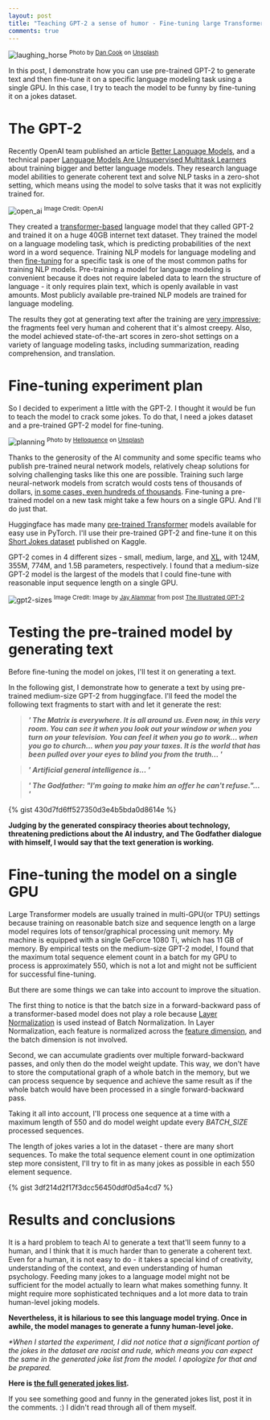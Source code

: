 ```yaml
---
layout: post
title: "Teaching GPT-2 a sense of humor - Fine-tuning large Transformer models on a single GPU in PyTorch."
comments: true
---
```


![laughing_horse](/img/gpt2_finetuning/laughing_horse.jpg)
<sup>Photo by [Dan Cook](https://unsplash.com/@dan_scape?utm_source=unsplash&utm_medium=referral&utm_content=creditCopyText) on [Unsplash](https://unsplash.com/)</sup>

In this post, I demonstrate how you can use pre-trained GPT-2 to generate text and then fine-tune it on a specific language modeling task using a single GPU. In this case, I try to teach the model to be funny by fine-tuning it on a jokes dataset. 


# The GPT-2 

Recently OpenAI team published an article [Better Language Models](https://openai.com/blog/better-language-models/), and a technical paper [Language Models Are Unsupervised Multitask Learners](https://d4mucfpksywv.cloudfront.net/better-language-models/language_models_are_unsupervised_multitask_learners.pdf) about training bigger and better language models. They research language model abilities to generate coherent text and solve NLP tasks in a zero-shot setting, which means using the model to solve tasks that it was not explicitly trained for.

![open_ai](/img/gpt2_finetuning/open_ai.png)
<sup>Image Credit: OpenAI</sup>

They created a [transformer-based](https://arxiv.org/abs/1706.03762) language model that they called GPT-2 and trained it on a huge 40GB internet text dataset. They trained the model on a language modeling task, which is predicting probabilities of the next word in a word sequence. Training NLP models for language modeling and then [fine-tuning](http://wiki.fast.ai/index.php/Fine_tuning) for a specific task is one of the most common paths for training NLP models. Pre-training a model for language modeling is convenient because it does not require labeled data to learn the structure of language - it only requires plain text, which is openly available in vast amounts. Most publicly available pre-trained NLP models are trained for language modeling.

The results they got at generating text after the training are [very impressive](https://openai.com/blog/better-language-models/#sample1); the fragments feel very human and coherent that it's almost creepy. Also, the model achieved state-of-the-art scores in zero-shot settings on a variety of language modeling tasks, including summarization, reading comprehension, and translation. 

# Fine-tuning experiment plan

So I decided to experiment a little with the GPT-2. I thought it would be fun to teach the model to crack some jokes. To do that, I need a jokes dataset and a pre-trained GPT-2 model for fine-tuning.

![planning](/img/gpt2_finetuning/planning.jpg)
<sup>Photo by [Helloquence](https://unsplash.com/@helloquence?utm_source=unsplash&utm_medium=referral&utm_content=creditCopyText) on [Unsplash](https://unsplash.com/)</sup>


Thanks to the generosity of the AI community and some specific teams who publish pre-trained neural network models, relatively cheap solutions for solving challenging tasks like this one are possible. Training such large neural-network models from scratch would costs tens of thousands of dollars, [in some cases, even hundreds of thousands](https://syncedreview.com/2019/06/27/the-staggering-cost-of-training-sota-ai-models/). Fine-tuning a pre-trained model on a new task might take a few hours on a single GPU. And I'll do just that.

Huggingface has made many [pre-trained Transformer](https://github.com/huggingface/transformers) models available for easy use in PyTorch. I'll use their pre-trained GPT-2 and fine-tune it on this [Short Jokes dataset](https://www.kaggle.com/abhinavmoudgil95/short-jokes) published on Kaggle.

GPT-2 comes in 4 different sizes - small, medium, large, and [XL](https://openai.com/blog/gpt-2-1-5b-release/), with 124M, 355M, 774M, and 1.5B parameters, respectively. 
I found that a medium-size GPT-2 model is the largest of the models that I could fine-tune with reasonable input sequence length on a single GPU.

![gpt2-sizes](/img/gpt2_finetuning/gpt2-sizes.png)
<sup>Image Credit: Image by [Jay Alammar](https://jalammar.github.io) from post [The Illustrated GPT-2](https://jalammar.github.io/illustrated-gpt2/)</sup>


# Testing the pre-trained model by generating text

Before fine-tuning the model on jokes, I'll test it on generating a text.

In the following gist, I demonstrate how to generate a text by using pre-trained medium-size GPT-2 from huggingface. I'll feed the model the following text fragments to start with and let it generate the rest:

> ***\' The Matrix is everywhere. It is all around us. Even now, in this very room. You can see it when you look out your window or when you turn on your television. You can feel it when you go to work... when you go to church... when you pay your taxes. It is the world that has been pulled over your eyes to blind you from the truth... \'***

> ***\' Artificial general intelligence is... \'***

> ***\' The Godfather: "I'm going to make him an offer he can't refuse."... \'***

{% gist 430d7fd6ff527350d3e4b5bda0d8614e %}


**Judging by the generated conspiracy theories about technology, threatening predictions about the AI industry, and The Godfather dialogue with himself, I would say that the text generation is working.** 

# Fine-tuning the model on a single GPU

Large Transformer models are usually trained in multi-GPU(or TPU) settings because training on reasonable batch size and sequence length on a  large model requires lots of tensor/graphical processing unit memory. My machine is equipped with a single GeForce 1080 Ti, which has 11 GB of memory. By empirical tests on the medium-size GPT-2 model, I found that the maximum total sequence element count in a batch for my GPU to process is approximately 550, which is not a lot and might not be sufficient for successful fine-tuning.

But there are some things we can take into account to improve the situation.

The first thing to notice is that the batch size in a forward-backward pass of a transformer-based model does not play a role because [Layer Normalization](https://arxiv.org/abs/1607.06450) is used instead of Batch Normalization. In Layer Normalization, each feature is normalized across the [feature dimension](https://mlexplained.com/2018/11/30/an-overview-of-normalization-methods-in-deep-learning/), and the batch dimension is not involved.

Second, we can accumulate gradients over multiple forward-backward passes, and only then do the model weight update. This way, we don't have to store the computational graph of a whole batch in the memory, but we can process sequence by sequence and achieve the same result as if the whole batch would have been processed in a single forward-backward pass.

Taking it all into account, I'll process one sequence at a time with a maximum length of 550 and do model weight update every *BATCH_SIZE* processed sequences. 

The length of jokes varies a lot in the dataset - there are many short sequences. To make the total sequence element count in one optimization step more consistent, I'll try to fit in as many jokes as possible in each 550 element sequence.

{% gist 3df214d2f17f3dcc56450ddf0d5a4cd7 %}


# Results and conclusions

It is a hard problem to teach AI to generate a text that'll seem funny to a human, and I think that it is much harder than to generate a coherent text. Even for a human, it is not easy to do - it takes a special kind of creativity, understanding of the context, and even understanding of human psychology. Feeding many jokes to a language model might not be sufficient for the model actually to learn what makes something funny. It might require more sophisticated techniques and a lot more data to train human-level joking models. 

**Nevertheless, it is hilarious to see this language model trying. Once in awhile, the model manages to generate a funny human-level joke.** 

*\*When I started the experiment, I did not notice that a significant portion of the jokes in the dataset are racist and rude, which means you can expect the same in the generated joke list from the model. I apologize for that and be prepared.* 

**Here is [the full generated jokes list](https://github.com/mf1024/transformers/blob/master/generated_2_jokes.txt).**

If you see something good and funny in the generated jokes list, post it in the comments. :) I didn't read through all of them myself.
